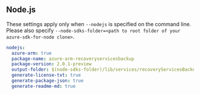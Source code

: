 ## Node.js

These settings apply only when `--nodejs` is specified on the command line.
Please also specify `--node-sdks-folder=<path to root folder of your azure-sdk-for-node clone>`.

``` yaml $(nodejs)
nodejs:
  azure-arm: true
  package-name: azure-arm-recoveryservicesbackup
  package-version: 2.0.1-preview
  output-folder: $(node-sdks-folder)/lib/services/recoveryServicesBackupManagement
  generate-license-txt: true
  generate-package-json: true
  generate-readme-md: true
```
